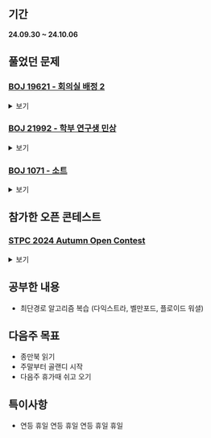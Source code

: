 ## 기간
**24.09.30 ~ 24.10.06**

## 풀었던 문제

### [BOJ 19621 - 회의실 배정 2](https://www.acmicpc.net/problem/19621)
<details>
<summary>보기</summary> 

- 정보
    - Tier: Silver Ⅱ
    - Tag: dynamic_programming, bruteforce

- 타임라인
    - Problem Open: 09/30 10:30
    - Tag Open: 09/30 10:30
    - Solve: 09/30 11:30

- 풀이
    - DP 연습하려고 DP로 풀이
    - K번째 회의가 K-1번째 회의와 K+1번째 회의랑만 겹친다는 것을 이용한다.
    - memo[i]: i번째 회의까지 보았을 때 제일 많이 들어가는 인원 수의 총합
    - memo[i] = max(memo[i - 1], memo[i - 2] + meetingPeople[i]);

- 회고
    - 문제와 조건을 잘 읽자.. (임의의 회의 K(1≤ K ≤ N)는 회의 K − 1과 회의 K + 1과는 회의 시간이 겹치고 다른 회의들과는 회의 시간이 겹치지 않는다. <- 이 조건 안읽어서 40분동안 삽질 겁나 하다가 깨달음)
    - 근데 겹치는 조건이 저렇게 있으면 시작시간, 끝나는 시간 왜 적어놓은거임..? 훼이크인가?? (실제로 풀이에 아무 쓸모가 없음;;)

</details>

### [BOJ 21992 - 학부 연구생 민상](https://www.acmicpc.net/problem/21922)
<details>
<summary>보기</summary> 

- 정보
    - Tier: Gold Ⅴ
    - Tag: implementation

- 타임라인
    - Problem Open: 10/01 18:10
    - Tag Open: --/-- --:--
    - Solve: 10/01 19:10

- 풀이
    - 단순한 구현문제
    - 설계시 이상 없는지 체크 확실하게 하면 간단하게 풀 수 있음.

- 회고
    - enum 공부
    - 너무 피곤하다

</details>

### [BOJ 1071 - 소트](https://www.acmicpc.net/problem/1071)
<details>
<summary>보기</summary> 

- 정보
    - Tier: Platinum Ⅴ
    - Tag: greedy

- 타임라인
    - Problem Open: 10/01 22:00
    - Tag Open: --/-- --:--
    - Solve: 10/02 12:13

- 풀이
    - ans[0] = -2, $1 \le i \le N$ 로 정의
    - ans[i] = if (남은 수가 $k, k+1$ 형태의 두가지 종류의 수 밖에 없을 때) : $k + 1$을 넣음 / else : ans[i - 1] + 1 이 아닌 최솟값을 넣음.

- 회고
    - 컴퓨터에서 손 놓고 생각만 오래했던 문제 (실제론 3시간 정도만에 풀이가 생각남)

</details>

## 참가한 오픈 콘테스트

### [STPC 2024 Autumn Open Contest](https://www.acmicpc.net/contest/view/1361)
<details>
<summary>보기</summary>

| 문제 | A | B | C | D | E | F | G | H | I | J |
|---|---|---|---|---|---|---|---|---|---|---|
|결과| AC | AC | AC | AC | AC | - | WA | - | - | - | - |

- A번: [바코드 닉네임](https://www.acmicpc.net/problem/32288)
    - string 입력받아서 l을 L로, I를 i로 바꿔서 출력하는 문제
 
- B번: [Max-Queen](https://www.acmicpc.net/problem/32289)
    - 체스판에 여러개의 퀸을 두었을 때, 서로 잡을 수 있는 경우의 수 / 2
    - n * m 체스판 크기가 주어지므로, 정답은 ((꼭짓점 퀸의 수 * 3) + (테두리 퀸의 수 * 5) + (나머지 퀸의 수 * 8)) / 2
 
- C번: [MEX vs OR](https://www.acmicpc.net/problem/32290)
    - $n = \lbrace m | m \in \mathbb{Z}, l \le m \le r \rbrace$와 $x$를 OR연산 시켜서 나온 값중 음이 아닌 정수 중 가장 작은 값을 출력하는 문제
    - 비트연산을 활용한 구현

- D번: [$x$와 $x+1$의 차이]((https://www.acmicpc.net/problem/32291)
     - $x$를 입력받아 임의의 $n \in \mathbb{Z}^+$에 대하여 $x \div n \neq (x + 1) \div n$인 n을 찾는 문제
     - $x+1$의 약수를 찾으면 된다.
 
- E번: [ABB to BA (Easy)](https://www.acmicpc.net/problem/32292)
     - string을 입력받아, 문자열에 "ABB"가 있으면 "BA"로 바꾸어, "ABB"가 없을 때 까지 반복한 다음 출력하는 문제
     - 구현으로 처리 (F번이 Hard였는데 제한이 너무 크게 늘어 해결하지 못함)
 
- G번: [수열과 개구리](https://www.acmicpc.net/problem/32294)
     - 기다리는 시간 $a_i$와 움직이는 거리 $b_i$ ($i \in \mathbb{Z}_{n-1}$)를 입력받은 후, 수열 바깥으로 가는 최소 시간 구하기
     - DP인듯 한데.. 왜 안되는건지 모르겠음. 내가 모르는 잘못된 설계가 있나봄. 1시간반 정도 날림
     - 다음날 태그 확인하니 다익스트라 (이게???)
 
- 회고:
     - D번 풀이시 자료형 확인 (int형을 써야할 것과 long long형을 써야할 것 확인)
     - 안되면 우선 놓고, 다른 문제부터 일단 읽어보기 (G번같은 경우, 효율적인 시간 사용)

</details>

## 공부한 내용
- 최단경로 알고리즘 복습 (다익스트라, 벨만포드, 플로이드 워셜)

## 다음주 목표
- 종만북 읽기
- 주말부터 골랜디 시작
- 다음주 휴가때 쉬고 오기

## 특이사항
- 연등 휴일 연등 휴일 연등 휴일 휴일
